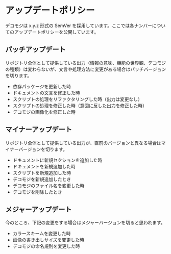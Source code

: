 # アップデートポリシー

デコモジは x.y.z 形式の SemVer を採用しています。ここでは各ナンバーについてのアップデートポリシーを公開しています。

## パッチアップデート

リポジトリ全体として提供している出力（情報の意味、機能の世界観、デコモジの種類）は変わらないが、文言や処理方法に変更がある場合はパッチバージョンを切ります。

- 依存パッケージを更新した時
- ドキュメントの文言を修正した時
- スクリプトの処理をリファクタリングした時（出力は変更なし）
- スクリプトの処理を修正した時（意図に反した出力を修正した時）
- デコモジの画像化を修正した時

## マイナーアップデート

リポジトリ全体として提供している出力が、直前のバージョンと異なる場合はマイナーバージョンを切ります。

- ドキュメントに新規セクションを追加した時
- ドキュメントを新規追加した時
- スクリプトを新規追加した時
- デコモジを新規追加したとき
- デコモジのファイル名を変更した時
- デコモジを削除したとき

## メジャーアップデート

今のところ、下記の変更をする場合はメジャーバージョンを切ると思われます。

- カラースキームを変更した時
- 画像の書き出しサイズを変更した時
- デコモジの命名規則を変更した時
